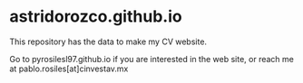 # astridorozco.github.io
This repository has the data to make my CV website.

Go to pyrosilesl97.github.io if you are interested in the web site, or reach me at pablo.rosiles[at]cinvestav.mx 
